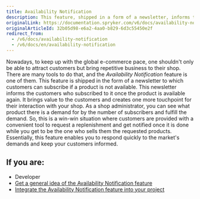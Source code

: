 ```yaml
---
title: Availability Notification
description: This feature, shipped in a form of a newsletter, informs the customers who subscribed to it once the product is available again.
originalLink: https://documentation.spryker.com/v6/docs/availability-notification
originalArticleId: 32b05d98-e6a2-4aa0-b829-6d3c55450e2f
redirect_from:
  - /v6/docs/availability-notification
  - /v6/docs/en/availability-notification
---
```


Nowadays, to keep up with the global e-commerce pace, one shouldn't only be able to attract customers but bring repetitive business to their shop. There are many tools to do that, and the *Availability Notification* feature is one of them.
This feature is shipped in the form of a newsletter to which customers can subscribe if a product is not available. This newsletter informs the customers who subscribed to it once the product is available again. It brings value to the customers and creates one more touchpoint for their interaction with your shop. As a shop administrator, you can see what product there is a demand for by the number of subscribers and fulfill the demand. So, this is a win-win situation where customers are provided with a convenient tool to request a replenishment and get notified once it is done while you get to be the one who sells them the requested products. Essentially, this feature enables you to respond quickly to the market's demands and keep your customers informed.


## If you are:

<div class="mr-container">
    <div class="mr-list-container">
        <!-- col1 -->
        <div class="mr-col">
            <ul class="mr-list mr-list-green">
                <li class="mr-title">Developer</li>
                <li><a href="https://documentation.spryker.com/docs/availability-notification-feature-overview" class="mr-link">Get a general idea of the Availability Notification feature</a></li> 
                <li><a href="https://documentation.spryker.com/docs/availability-notification-feature-integration" class="mr-link">Integrate the Availability Notification feature into your project</a></li>
            </ul>
        </div>
        </div>
</div> 
